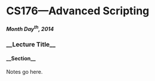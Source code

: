 <h1>CS176&mdash;Advanced Scripting</h1>

<h5>Month Day<sup>th</sup>, 2014</h5>
<h3>__Lecture Title__</h3>

<h4>__Section__</h4>
<p>Notes go here.</p>